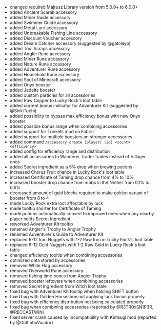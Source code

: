 - changed required Majrusz Library version from 5.0.0+ to 6.0.0+
- added Ancient Scarab accessory
- added Miner Guide accessory
- added Swimmer Guide accessory
- added Metal Lure accessory
- added Unbreakable Fishing Line accessory
- added Discount Voucher accessory
- added Dream Catcher accessory (suggested by @gatoleyo)
- added Tool Scraps accessory
- added Angler Rune accessory
- added Miner Rune accessory
- added Nature Rune accessory
- added Adventurer Rune accessory
- added Household Rune accessory
- added Soul of Minecraft accessory
- added Onyx booster
- added Jadeite booster
- added custom particles for all accessories
- added Raw Copper to Lucky Rock's loot table
- added current bonus indicator for Adventurer Kit (suggested by @ShikiTochi)
- added possibility to bypass max efficiency bonus with new Onyx booster
- added possible bonus range when combining accessories
- added support for Trinkets mod on Fabric
- added support for multiple boosters on stronger accessories
- added command `/accessory create [player] [id] <count> <efficiency>`
- added config for efficiency range and distribution
- added all accessories to Wanderer Trader trades instead of Villager ones
- added Secret Ingredient as a 5% drop when brewing potions
- increased Chorus Fruit chance in Lucky Rock's loot table
- increased Certificate of Taming drop chance from 4% to 10%
- increased booster drop chance from mobs in the Nether from 0.1% to 0.5%
- decreased amount of gold blocks required to make golden variant of booster from 8 to 4
- made Lucky Rock extra loot affectable by luck
- made tooltip shorter for Certificate of Taming
- made potions automatically convert to improved ones when any nearby player holds Secret Ingredient
- reworked Adventurer Kit tooltip
- renamed Angler's Trophy to Angler Trophy
- renamed Adventurer's Guide to Adventurer Kit
- replaced 6-12 Iron Nuggets with 1-2 Raw Iron in Lucky Rock's loot table
- replaced 6-12 Gold Nuggets with 1-2 Raw Gold in Lucky Rock's loot table
- changed efficiency tooltip when combining accessories
- optimized data stored by accessories
- removed White Flag accessory
- removed Overworld Rune accessory
- removed fishing time bonus from Angler Trophy
- removed booster leftovers when combining accessories
- removed Secret Ingredient from Witch loot table
- fixed bug with Adventurer Kit tooltip when holding SHIFT button
- fixed bug with Golden Horseshoe not applying luck bonus properly
- fixed bug with efficiency distribution not being calculated properly
- fixed bug when combining accessories (reported by @R3TR0xSN1P3R, @RECCASTWIN)
- fixed server crash caused by incompatibility with Kintsugi mod (reported by @GolfinhoVoador)